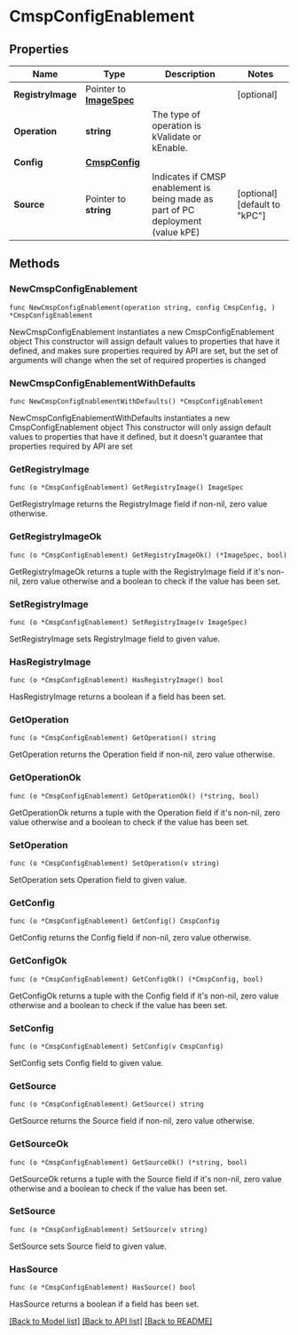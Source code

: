 # CmspConfigEnablement

## Properties

Name | Type | Description | Notes
------------ | ------------- | ------------- | -------------
**RegistryImage** | Pointer to [**ImageSpec**](ImageSpec.md) |  | [optional] 
**Operation** | **string** | The type of operation is kValidate or kEnable.  | 
**Config** | [**CmspConfig**](CmspConfig.md) |  | 
**Source** | Pointer to **string** | Indicates if CMSP enablement is being made as part of PC deployment (value kPE) | [optional] [default to "kPC"]

## Methods

### NewCmspConfigEnablement

`func NewCmspConfigEnablement(operation string, config CmspConfig, ) *CmspConfigEnablement`

NewCmspConfigEnablement instantiates a new CmspConfigEnablement object
This constructor will assign default values to properties that have it defined,
and makes sure properties required by API are set, but the set of arguments
will change when the set of required properties is changed

### NewCmspConfigEnablementWithDefaults

`func NewCmspConfigEnablementWithDefaults() *CmspConfigEnablement`

NewCmspConfigEnablementWithDefaults instantiates a new CmspConfigEnablement object
This constructor will only assign default values to properties that have it defined,
but it doesn't guarantee that properties required by API are set

### GetRegistryImage

`func (o *CmspConfigEnablement) GetRegistryImage() ImageSpec`

GetRegistryImage returns the RegistryImage field if non-nil, zero value otherwise.

### GetRegistryImageOk

`func (o *CmspConfigEnablement) GetRegistryImageOk() (*ImageSpec, bool)`

GetRegistryImageOk returns a tuple with the RegistryImage field if it's non-nil, zero value otherwise
and a boolean to check if the value has been set.

### SetRegistryImage

`func (o *CmspConfigEnablement) SetRegistryImage(v ImageSpec)`

SetRegistryImage sets RegistryImage field to given value.

### HasRegistryImage

`func (o *CmspConfigEnablement) HasRegistryImage() bool`

HasRegistryImage returns a boolean if a field has been set.

### GetOperation

`func (o *CmspConfigEnablement) GetOperation() string`

GetOperation returns the Operation field if non-nil, zero value otherwise.

### GetOperationOk

`func (o *CmspConfigEnablement) GetOperationOk() (*string, bool)`

GetOperationOk returns a tuple with the Operation field if it's non-nil, zero value otherwise
and a boolean to check if the value has been set.

### SetOperation

`func (o *CmspConfigEnablement) SetOperation(v string)`

SetOperation sets Operation field to given value.


### GetConfig

`func (o *CmspConfigEnablement) GetConfig() CmspConfig`

GetConfig returns the Config field if non-nil, zero value otherwise.

### GetConfigOk

`func (o *CmspConfigEnablement) GetConfigOk() (*CmspConfig, bool)`

GetConfigOk returns a tuple with the Config field if it's non-nil, zero value otherwise
and a boolean to check if the value has been set.

### SetConfig

`func (o *CmspConfigEnablement) SetConfig(v CmspConfig)`

SetConfig sets Config field to given value.


### GetSource

`func (o *CmspConfigEnablement) GetSource() string`

GetSource returns the Source field if non-nil, zero value otherwise.

### GetSourceOk

`func (o *CmspConfigEnablement) GetSourceOk() (*string, bool)`

GetSourceOk returns a tuple with the Source field if it's non-nil, zero value otherwise
and a boolean to check if the value has been set.

### SetSource

`func (o *CmspConfigEnablement) SetSource(v string)`

SetSource sets Source field to given value.

### HasSource

`func (o *CmspConfigEnablement) HasSource() bool`

HasSource returns a boolean if a field has been set.


[[Back to Model list]](../README.md#documentation-for-models) [[Back to API list]](../README.md#documentation-for-api-endpoints) [[Back to README]](../README.md)


